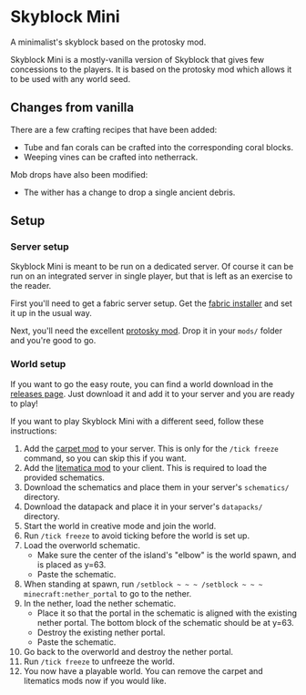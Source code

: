 # Skyblock Mini

A minimalist's skyblock based on the protosky mod.

Skyblock Mini is a mostly-vanilla version of Skyblock that gives few concessions to the players. It is based on the protosky mod which allows it to be used with any world seed.

## Changes from vanilla

There are a few crafting recipes that have been added:
* Tube and fan corals can be crafted into the corresponding coral blocks.
* Weeping vines can be crafted into netherrack.

Mob drops have also been modified:
* The wither has a change to drop a single ancient debris.

## Setup

### Server setup

Skyblock Mini is meant to be run on a dedicated server. Of course it can be run on an integrated server in single player, but that is left as an exercise to the reader.

First you'll need to get a fabric server setup. Get the [fabric installer](https://fabricmc.net/use/) and set it up in the usual way.

Next, you'll need the excellent [protosky mod](https://github.com/DeadlyMC/ProtoSky). Drop it in your `mods/` folder and you're good to go.

### World setup

If you want to go the easy route, you can find a world download in the [releases page](https://github.com/kwvanderlinde/mc-skyblock-mini/releases). Just download it and add it to your server and you are ready to play!

If you want to play Skyblock Mini with a different seed, follow these instructions:
1. Add the [carpet mod](https://github.com/gnembon/fabric-carpet/releases) to your server. This is only for the `/tick freeze` command, so you can skip this if you want.
2. Add the [litematica mod](https://www.curseforge.com/minecraft/mc-mods/litematica) to your client. This is required to load the provided schematics.
3. Download the schematics and place them in your server's `schematics/` directory.
4. Download the datapack and place it in your server's `datapacks/` directory.
5. Start the world in creative mode and join the world.
6. Run `/tick freeze` to avoid ticking before the world is set up.
7. Load the overworld schematic.
   * Make sure the center of the island's "elbow" is the world spawn, and is placed as y=63.
   *  Paste the schematic.
8. When standing at spawn, run `/setblock ~ ~ ~ /setblock ~ ~ ~ minecraft:nether_portal` to go to the nether.
9. In the nether, load the nether schematic.
   * Place it so that the portal in the schematic is aligned with the existing nether portal. The bottom block of the schematic should be at y=63.
   * Destroy the existing nether portal.
   * Paste the schematic.
10. Go back to the overworld and destroy the nether portal.
11. Run `/tick freeze` to unfreeze the world.
12. You now have a playable world. You can remove the carpet and litematics mods now if you would like.

